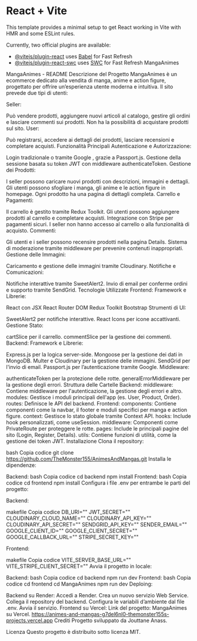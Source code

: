 # React + Vite

This template provides a minimal setup to get React working in Vite with HMR and some ESLint rules.

Currently, two official plugins are available:

- [@vitejs/plugin-react](https://github.com/vitejs/vite-plugin-react/blob/main/packages/plugin-react/README.md) uses [Babel](https://babeljs.io/) for Fast Refresh
- [@vitejs/plugin-react-swc](https://github.com/vitejs/vite-plugin-react-swc) uses [SWC](https://swc.rs/) for Fast Refresh
  MangaAnimes

MangaAnimes - README
Descrizione del Progetto
MangaAnimes è un ecommerce dedicato alla vendita di manga, anime e action figure, progettato per offrire un’esperienza utente moderna e intuitiva. Il sito prevede due tipi di utenti:

Seller:

Può vendere prodotti, aggiungere nuovi articoli al catalogo, gestire gli ordini e lasciare commenti sui prodotti.
Non ha la possibilità di acquistare prodotti sul sito.
User:

Può registrarsi, accedere ai dettagli dei prodotti, lasciare recensioni e completare acquisti.
Funzionalità Principali
Autenticazione e Autorizzazione:

Login tradizionale o tramite Google , grazie a Passport.js.
Gestione della sessione basata su token JWT con middleware authenticateToken.
Gestione dei Prodotti:

I seller possono caricare nuovi prodotti con descrizioni, immagini e dettagli.
Gli utenti possono sfogliare i manga, gli anime e le action figure in homepage.
Ogni prodotto ha una pagina di dettagli completa.
Carrello e Pagamenti:

Il carrello è gestito tramite Redux Toolkit.
Gli utenti possono aggiungere prodotti al carrello e completare acquisti.
Integrazione con Stripe per pagamenti sicuri.
I seller non hanno accesso al carrello o alla funzionalità di acquisto.
Commenti:

Gli utenti e i seller possono recensire prodotti nella pagina Details.
Sistema di moderazione tramite middleware per prevenire contenuti inappropriati.
Gestione delle Immagini:

Caricamento e gestione delle immagini tramite Cloudinary.
Notifiche e Comunicazioni:

Notifiche interattive tramite SweetAlert2.
Invio di email per conferme ordini e supporto tramite SendGrid.
Tecnologie Utilizzate
Frontend:
Framework e Librerie:

React con JSX
React Router DOM
Redux Toolkit
Bootstrap
Strumenti di UI:

SweetAlert2 per notifiche interattive.
React Icons per icone accattivanti.
Gestione Stato:

cartSlice per il carrello.
commentSlice per la gestione dei commenti.
Backend:
Framework e Librerie:

Express.js per la logica server-side.
Mongoose per la gestione dei dati in MongoDB.
Multer e Cloudinary per la gestione delle immagini.
SendGrid per l'invio di email.
Passport.js per l’autenticazione tramite Google.
Middleware:

authenticateToken per la protezione delle rotte.
generalErrorMiddleware per la gestione degli errori.
Struttura delle Cartelle
Backend:
middleware: Contiene middleware per l'autenticazione, la gestione degli errori e altro.
modules: Gestisce i moduli principali dell'app (es. User, Product, Order).
routes: Definisce le API del backend.
Frontend:
components: Contiene componenti come la navbar, il footer e moduli specifici per manga e action figure.
context: Gestisce lo stato globale tramite Context API.
hooks: Include hook personalizzati, come useSession.
middleware: Componenti come PrivateRoute per proteggere le rotte.
pages: Include le principali pagine del sito (Login, Register, Details).
utils: Contiene funzioni di utilità, come la gestione dei token JWT.
Installazione
Clona il repository:

bash
Copia codice
git clone https://github.com/TheMonster155/AnimesAndMangas.git
Installa le dipendenze:

Backend:
bash
Copia codice
cd backend
npm install
Frontend:
bash
Copia codice
cd frontend
npm install
Configura i file .env per entrambe le parti del progetto:

Backend:

makefile
Copia codice
DB_URI=""
JWT_SECRET=""
CLOUDINARY_CLOUD_NAME=""
CLOUDINARY_API_KEY=""
CLOUDINARY_API_SECRET=""
SENDGRID_API_KEY=""
SENDER_EMAIL=""
GOOGLE_CLIENT_ID=""
GOOGLE_CLIENT_SECRET=""
GOOGLE_CALLBACK_URL=""
STRIPE_SECRET_KEY=""

Frontend:

makefile
Copia codice
VITE_SERVER_BASE_URL=""
VITE_STRIPE_CLIENT_SECRET=""
Avvia il progetto in locale:

Backend:
bash
Copia codice
cd backend
npm run dev
Frontend:
bash
Copia codice
cd frontend
cd MangaAnimes
npm run dev
Deploing:

Backend su Render:
Accedi a Render.
Crea un nuovo servizio Web Service.
Collega il repository del backend.
Configura le variabili d’ambiente dal file .env.
Avvia il servizio.
Frontend su Vercel:
Link del progetto: MangaAnimes su Vercel.
https://animes-and-mangas-g7del6nl0-themonster155s-projects.vercel.app
Crediti
Progetto sviluppato da Jouttane Anass.

Licenza
Questo progetto è distribuito sotto licenza MIT.

